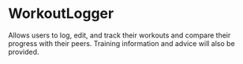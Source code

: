 WorkoutLogger
=============

Allows users to log, edit, and track their workouts and compare their progress with their peers. Training information and advice will also be provided.
